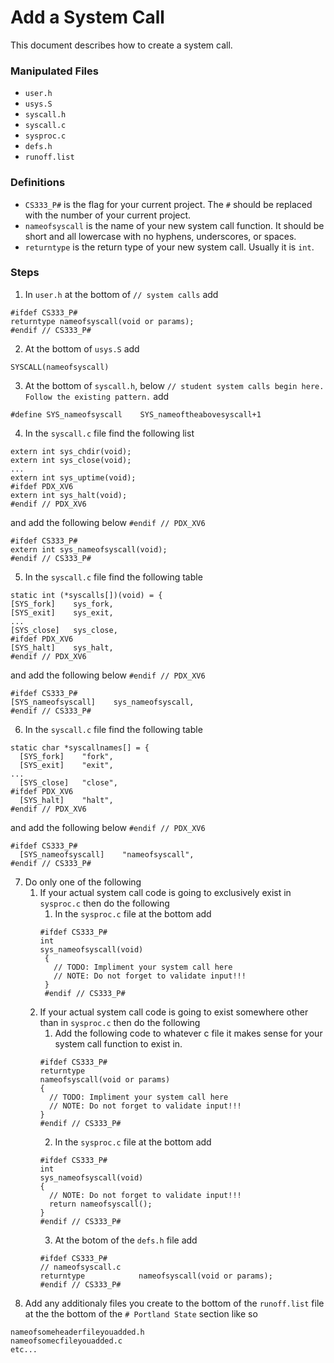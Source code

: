 # Add a System Call
This document describes how to create a system call.
### Manipulated Files
- `user.h`
- `usys.S`
- `syscall.h`
- `syscall.c`
- `sysproc.c`
- `defs.h`
- `runoff.list`
### Definitions
- `CS333_P#` is the flag for your current project. The `#` should be replaced with the number of your current project.
- `nameofsyscall` is the name of your new system call function. It should be short and all lowercase with no hyphens, underscores, or spaces.
- `returntype` is the return type of your new system call. Usually it is `int`.
### Steps
1. In `user.h` at the bottom of `// system calls` add
```
#ifdef CS333_P#
returntype nameofsyscall(void or params);
#endif // CS333_P#
```
2. At the bottom of `usys.S` add
```
SYSCALL(nameofsyscall)
```
3. At the bottom of `syscall.h`, below `// student system calls begin here. Follow the existing pattern.` add
```
#define SYS_nameofsyscall    SYS_nameoftheabovesyscall+1
```
4. In the `syscall.c` file find the following list
```
extern int sys_chdir(void);
extern int sys_close(void);
...
extern int sys_uptime(void);
#ifdef PDX_XV6
extern int sys_halt(void);
#endif // PDX_XV6
```
and add the following below `#endif // PDX_XV6`
```
#ifdef CS333_P#
extern int sys_nameofsyscall(void);
#endif // CS333_P#
```
5. In the `syscall.c` file find the following table
```
static int (*syscalls[])(void) = {
[SYS_fork]    sys_fork,
[SYS_exit]    sys_exit,
...
[SYS_close]   sys_close,
#ifdef PDX_XV6
[SYS_halt]    sys_halt,
#endif // PDX_XV6
```
and add the following below `#endif // PDX_XV6`
```
#ifdef CS333_P#
[SYS_nameofsyscall]    sys_nameofsyscall,
#endif // CS333_P#
```
6. In the `syscall.c` file find the following table
```
static char *syscallnames[] = {
  [SYS_fork]    "fork",
  [SYS_exit]    "exit",
...
  [SYS_close]   "close",
#ifdef PDX_XV6
  [SYS_halt]    "halt",
#endif // PDX_XV6
```
and add the following below `#endif // PDX_XV6`
```
#ifdef CS333_P#
  [SYS_nameofsyscall]    "nameofsyscall",
#endif // CS333_P#
```
7. Do only one of the following
    1. If your actual system call code is going to exclusively exist in `sysproc.c` then do the following
        1. In the `sysproc.c` file at the bottom add
       ```
       #ifdef CS333_P#
       int
       sys_nameofsyscall(void)
        {
          // TODO: Impliment your system call here
          // NOTE: Do not forget to validate input!!!
        }
        #endif // CS333_P#
        ```
    2. If your actual system call code is going to exist somewhere other than in `sysproc.c` then do the following
        1. Add the following code to whatever c file it makes sense for your system call function to exist in.
        ```
        #ifdef CS333_P#
        returntype
        nameofsyscall(void or params)
        {
          // TODO: Impliment your system call here
          // NOTE: Do not forget to validate input!!!
        }
        #endif // CS333_P#
        ```
        2. In the `sysproc.c` file at the bottom add
        ```
        #ifdef CS333_P#
        int
        sys_nameofsyscall(void)
        {
          // NOTE: Do not forget to validate input!!!
          return nameofsyscall();
        }
        #endif // CS333_P#
        ```
        3. At the botom of the `defs.h` file add
        ```
        #ifdef CS333_P#
        // nameofsyscall.c
        returntype            nameofsyscall(void or params);
        #endif // CS333_P#
        ```
8. Add any additionaly files you create to the bottom of the `runoff.list` file at the the bottom of the `# Portland State` section like so
```
nameofsomeheaderfileyouadded.h
nameofsomecfileyouadded.c
etc...
```
